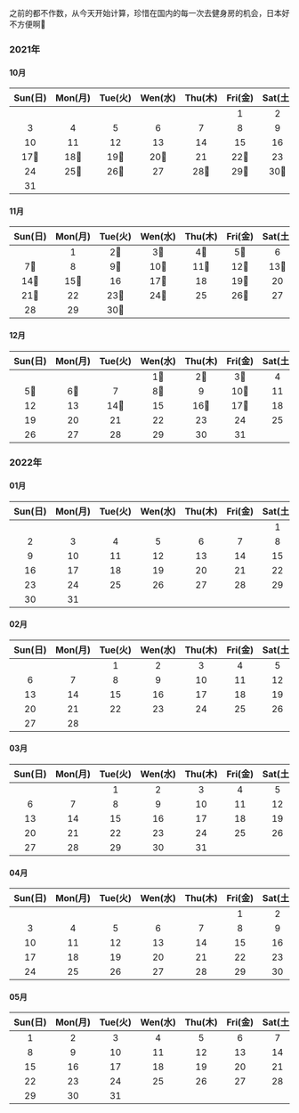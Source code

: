 

之前的都不作数，从今天开始计算，珍惜在国内的每一次去健身房的机会，日本好不方便啊🥑



### 2021年

#### 10月

| Sun(日) | Mon(月) | Tue(火) | Wen(水) | Thu(木) | Fri(金) | Sat(土) |
| :-----: | :-----: | :-----: | :-----: | :-----: | :-----: | :-----: |
|         |         |         |         |         |    1    |    2    |
|    3    |    4    |    5    |    6    |    7    |    8    |    9    |
|   10    |   11    |   12    |   13    |   14    |   15    |   16    |
|   17🥑   |   18🥑   |   19🥑   |   20🥑   |   21    |   22🥑   |   23    |
|   24    |   25🥑   |   26🥑   |   27    |   28🥑   |   29🥑   |   30🥑   |
|   31    |         |         |         |         |         |         |



#### 11月

| Sun(日) | Mon(月) | Tue(火) | Wen(水) | Thu(木) | Fri(金) | Sat(土) |
| :-----: | :-----: | :-----: | :-----: | :-----: | :-----: | :-----: |
|         |    1    |   2🥑    |   3🥑    |   4🥑    |   5🥑    |    6    |
|   7🥑    |    8    |   9🥑    |   10🥑   |   11🥑   |   12🥑   |   13🥑   |
|   14🥑   |   15🥑   |   16    |   17🥑   |   18    |   19🥑   |   20    |
|   21🥑   |   22    |   23🥑   |   24🥑   |   25    |   26🥑   |   27    |
|   28    |   29    |   30🥑   |         |         |         |         |



#### 12月

| Sun(日) | Mon(月) | Tue(火) | Wen(水) | Thu(木) | Fri(金) | Sat(土) |
| :-----: | :-----: | :-----: | :-----: | :-----: | :-----: | :-----: |
|         |         |         |   1🥑    |   2🥑    |   3🥑    |    4    |
|   5🥑    |   6🥑    |    7    |   8🥑    |    9    |   10🥑   |   11    |
|   12    |   13    |   14🥑   |   15    |   16🥑   |   17🥑   |   18    |
|   19    |   20    |   21    |   22    |   23    |   24    |   25    |
|   26    |   27    |   28    |   29    |   30    |   31    |         |



### 2022年

#### 01月

| Sun(日) | Mon(月) | Tue(火) | Wen(水) | Thu(木) | Fri(金) | Sat(土) |
| :-----: | :-----: | :-----: | :-----: | :-----: | :-----: | :-----: |
|         |         |         |         |         |         |    1    |
|    2    |    3    |    4    |    5    |    6    |    7    |    8    |
|    9    |   10    |   11    |   12    |   13    |   14    |   15    |
|   16    |   17    |   18    |   19    |   20    |   21    |   22    |
|   23    |   24    |   25    |   26    |   27    |   28    |   29    |
|   30    |   31    |         |         |         |         |         |



#### 02月

| Sun(日) | Mon(月) | Tue(火) | Wen(水) | Thu(木) | Fri(金) | Sat(土) |
| :-----: | :-----: | :-----: | :-----: | :-----: | :-----: | :-----: |
|         |         |    1    |    2    |    3    |    4    |    5    |
|    6    |    7    |    8    |    9    |   10    |   11    |   12    |
|   13    |   14    |   15    |   16    |   17    |   18    |   19    |
|   20    |   21    |   22    |   23    |   24    |   25    |   26    |
|   27    |   28    |         |         |         |         |         |



#### 03月

| Sun(日) | Mon(月) | Tue(火) | Wen(水) | Thu(木) | Fri(金) | Sat(土) |
| :-----: | :-----: | :-----: | :-----: | :-----: | :-----: | :-----: |
|         |         |    1    |    2    |    3    |    4    |    5    |
|    6    |    7    |    8    |    9    |   10    |   11    |   12    |
|   13    |   14    |   15    |   16    |   17    |   18    |   19    |
|   20    |   21    |   22    |   23    |   24    |   25    |   26    |
|   27    |   28    |   29    |   30    |   31    |         |         |



#### 04月

| Sun(日) | Mon(月) | Tue(火) | Wen(水) | Thu(木) | Fri(金) | Sat(土) |
| :-----: | :-----: | :-----: | :-----: | :-----: | :-----: | :-----: |
|         |         |         |         |         |    1    |    2    |
|    3    |    4    |    5    |    6    |    7    |    8    |    9    |
|   10    |   11    |   12    |   13    |   14    |   15    |   16    |
|   17    |   18    |   19    |   20    |   21    |   22    |   23    |
|   24    |   25    |   26    |   27    |   28    |   29    |   30    |



#### 05月

| Sun(日) | Mon(月) | Tue(火) | Wen(水) | Thu(木) | Fri(金) | Sat(土) |
| :-----: | :-----: | :-----: | :-----: | :-----: | :-----: | :-----: |
|    1    |    2    |    3    |    4    |    5    |    6    |    7    |
|    8    |    9    |   10    |   11    |   12    |   13    |   14    |
|   15    |   16    |   17    |   18    |   19    |   20    |   21    |
|   22    |   23    |   24    |   25    |   26    |   27    |   28    |
|   29    |   30    |   31    |         |         |         |         |

